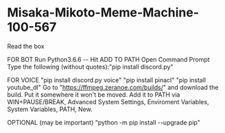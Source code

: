 # Misaka-Mikoto-Meme-Machine-100-567
Read the box

FOR BOT
Run Python3.6.6 -- Hit ADD TO PATH
Open Command Prompt
Type the following (without quotes):"pip install discord.py"

FOR VOICE
"pip install discord.py voice"
"pip install pinacl"
"pip install youtube_dl"
Go to "https://ffmpeg.zeranoe.com/builds/" and download the build. Put it somewhere it won't be moved. 
Add it to PATH via WIN+PAUSE/BREAK, Advanced System Settings, Enviroment Variables, System Variables, PATH, New.

OPTIONAL (may be important)
"python -m pip install --upgrade pip"
